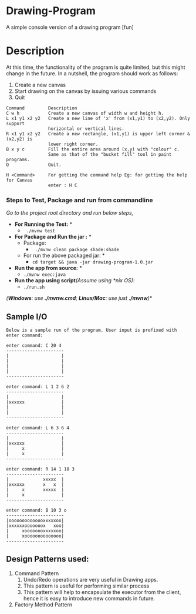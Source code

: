 # Drawing-Program
A simple console version of a drawing program [fun]
# Description 
At this time, the functionality of the program is quite limited, but this might change in the future. 
In a nutshell, the program should work as follows:
 1. Create a new canvas
 2. Start drawing on the canvas by issuing various commands
 3. Quit
 
```
Command 		Description
C w h           Create a new canvas of width w and height h.
L x1 y1 x2 y2   Create a new line of 'x' from (x1,y1) to (x2,y2). Only support
                horizontal or vertical lines.
R x1 y1 x2 y2   Create a new rectangle, (x1,y1) is upper left corner & (x2,y2) is
                lower right corner.
B x y c         Fill the entire area around (x,y) with "colour" c.
                Same as that of the "bucket fill" tool in paint programs.
Q               Quit.

H <Command>     For getting the command help Eg: for getting the help for Canvas
                enter : H C
```
### Steps to Test, Package and run from commandline
_Go to the project root directory and run below steps,_
- **For Running the Test:** *
    - ``` ./mvnw test```
- **For Package and Run the jar  :** *
     - Package: 
       -  ``` ./mvnw clean package shade:shade```
     - For run the above packaged jar:  *
        - ```cd target && java -jar drawing-program-1.0.jar ```
- **Run the app from source:** *
    -  ```./mvnw exec:java```
- **Run the app using script**_(Assume using *nix OS)_:
    - ```./run.sh```
       
 _(**Windows**: use **./mvnw.cmd**; **Linux/Mac**: use just **./mvnw**)_*

## Sample I/O
```
Below is a sample run of the program. User input is prefixed with enter command:

enter command: C 20 4
----------------------
|                    |
|                    |
|                    |
|                    |
----------------------

enter command: L 1 2 6 2
----------------------
|                    |
|xxxxxx              |
|                    |
|                    |
----------------------

enter command: L 6 3 6 4
----------------------
|                    |
|xxxxxx              |
|     x              |
|     x              |
----------------------

enter command: R 14 1 18 3
----------------------
|             xxxxx  |
|xxxxxx       x   x  |
|     x       xxxxx  |
|     x              |
----------------------

enter command: B 10 3 o
----------------------
|oooooooooooooxxxxxoo|
|xxxxxxooooooox   xoo|
|     xoooooooxxxxxoo|
|     xoooooooooooooo|
----------------------
```
## __Design Patterns used:__

1. Command Pattern
   1. Undo/Redo operations are very useful in Drawing apps.
   2. This pattern is useful for performing similar process
   3. This pattern will help to encapsulate the executor from the client, hence it is easy to introduce new commands in future.
2. Factory Method Pattern

